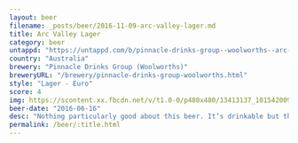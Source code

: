 ```yaml
---
layout: beer
filename: _posts/beer/2016-11-09-arc-valley-lager.md
title: Arc Valley Lager
category: beer
untappd: "https://untappd.com/b/pinnacle-drinks-group--woolworths--arc-valley/801656"
country: "Australia"
brewery: "Pinnacle Drinks Group (Woolworths)"
breweryURL: "/brewery/pinnacle-drinks-group-woolworths.html"
style: "Lager - Euro"
score: 4
img: https://scontent.xx.fbcdn.net/v/t1.0-0/p480x480/13413137_10154200938153745_6141742786313639808_n.jpg?oh=68850b970aff2fac98a0146bb576631c&oe=5B12A3EE
beer-date: "2016-06-16"
desc: "Nothing particularly good about this beer. It’s drinkable but that’s about it"
permalink: /beer/:title.html
---
```

